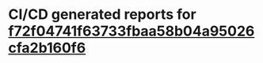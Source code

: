 # CI/CD generated reports for [f72f04741f63733fbaa58b04a95026cfa2b160f6](https://github.com/hydephp/develop/commit/f72f04741f63733fbaa58b04a95026cfa2b160f6)
